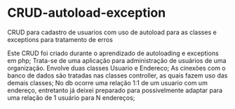 # CRUD-autoload-exception
CRUD para cadastro de usuarios com uso de autoload para as classes e exceptions para tratamento de erros

Este CRUD foi criado durante o aprendizado de autoloading e exceptions em php; Trata-se de uma aplicação para administração de usuários de uma organização.
Envolve duas classes Usuario e Endereco;
As cinexões com o banco de dados são tratadas nas classes controller, as quais fazem uso das demais classes; No db ocorre uma relação 1:1 de um usuario com um endereço, entretanto já deixei preparado para possivelmente adaptar para uma relação de 1 usuário para N endereços;
